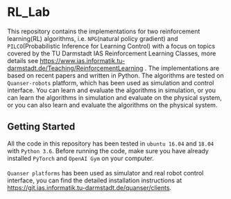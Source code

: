 # RL_Lab
This repository contains the implementations for two reinforcement learning(RL) algorithms, i.e. `NPG`(natural policy gradient) and `PILCO`(Probabilistic Inference for Learning Control) with a focus on topics covered by the TU Darmstadt IAS Reinforcement Learning Classes, more details see https://www.ias.informatik.tu-darmstadt.de/Teaching/ReinforcementLearning . The implementations are based on recent papers and written in Python. The algorithms are tested on `Quanser-robots` platform, which has been used as simulation and control interface. You can learn and evaluate the algorithms in simulation, or you can learn the algorithms in simulation and evaluate on the physical system, or you can also learn and evaluate the algorithms on the physical system. 
## Getting Started
All the code in this repository has been tested in `ubuntu 16.04` and `18.04` with `Python 3.6`. Before running the code, make sure you have already installed `PyTorch` and `OpenAI Gym` on your computer.<br>
<br>
`Quanser platforms` has been used as simulator and real robot control interface, you can find the detailed installation instructions at https://git.ias.informatik.tu-darmstadt.de/quanser/clients.
